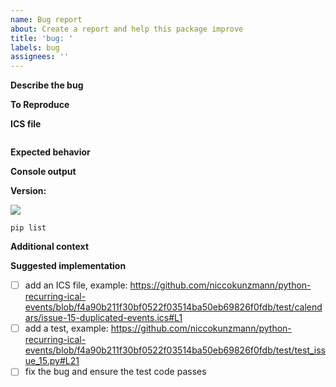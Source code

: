 ```yaml
---
name: Bug report
about: Create a report and help this package improve
title: 'bug: '
labels: bug
assignees: ''
---
```

<!-- This template is a suggestion. So, you do not have to use it. -->

**Describe the bug**
<!-- A clear and concise description of what the bug is. -->

**To Reproduce**
<!-- Source code to reproduce the behavior. -->

**ICS file**
<!-- Please paste an ICS file here which does not work or attach it with a .txt ending. -->

```
```

**Expected behavior**
<!-- A clear and concise description of what you expected to happen. -->

**Console output**
<!-- If applicable, add output/screenshots to help explain your problem. -->

**Version:**
<!-- Which Version do you use? -->
![](https://raster.shields.io/badge/version-0.1.12b0-brightgreen.png)

<!-- Sometimes, the problems are in other packages. You can provide an overview
     by running this command and passing the output:

     pip list
-->
```shell
pip list
```

**Additional context**
<!-- Add any other context about the problem here. Or maybe related issues. -->

**Suggested implementation**
<!-- If possible, suggest a way of solving this or just let this text down there remain as it is. -->

- [ ] add an ICS file, example:
    https://github.com/niccokunzmann/python-recurring-ical-events/blob/f4a90b211f30bf0522f03514ba50eb69826f0fdb/test/calendars/issue-15-duplicated-events.ics#L1
- [ ] add a test, example:
    https://github.com/niccokunzmann/python-recurring-ical-events/blob/f4a90b211f30bf0522f03514ba50eb69826f0fdb/test/test_issue_15.py#L21
- [ ] fix the bug and ensure the test code passes
